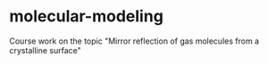 # molecular-modeling
Course work on the topic "Mirror reflection of gas molecules from a crystalline surface"
